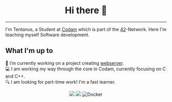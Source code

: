 <h1 align=center> Hi there 👋 </h1>

---

I'm Tentanus, a Student at [Codam](https://codam.nl) which is part of the [42](https://42network.org)-Network. Here I'm teaching myself Software development.

## What I'm up to
🔭 I’m currently working on a project creating [webserver](https://github.com/saladuit/BuzingaServ).\
💻 I am working my way through the core in Codam, currently focusing on C and C++.\
🔍 I am looking for part-time work! I'm a fast learner.

<p align="center">
  <img src="https://img.shields.io/badge/c%20-%2300599C.svg?&style=for-the-badge&logo=c&logoColor=white"/> <img src="https://img.shields.io/badge/c++%20-%2300599C.svg?&style=for-the-badge&logo=c%2B%2B&ogoColor=white"/> <img alt="Docker" src="https://img.shields.io/badge/docker%20-%230db7ed.svg?&style=for-the-badge&logo=docker&logoColor=white"/>
</p>

<!--
## Languages & Skils
![C](https://github.com/yurijserrano/Github-Profile-Readme-Logos/blob/master/programming%20languages/c.svg))

**Tentanus/Tentanus** is a ✨ _special_ ✨ repository because its `README.md` (this file) appears on your GitHub profile.

Here are some ideas to get you started:

- 🔭 I’m currently working on ...
- 🌱 I’m currently learning ...
- 👯 I’m looking to collaborate on ...
- 🤔 I’m looking for help with ...
- 💬 Ask me about ...
- 📫 How to reach me: ...
- 😄 Pronouns: ...
- ⚡ Fun fact: ...
-->

